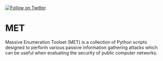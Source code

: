 [![Follow on Twitter](https://img.shields.io/twitter/follow/gnucitizen.svg?logo=twitter)](https://twitter.com/gnucitizen)

# MET

Massive Enumeration Toolset (MET) is a collection of Python scripts designed to perform various passive information gathering attacks which can be useful when evaluating the security of public computer networks.
